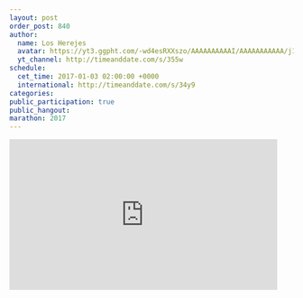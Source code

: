 ```yaml
---
layout: post
order_post: 840
author:
  name: Los Herejes
  avatar: https://yt3.ggpht.com/-wd4esRXXszo/AAAAAAAAAAI/AAAAAAAAAAA/j1eRnRV536g/s88-c-k-no-mo-rj-c0xffffff/photo.jpg
  yt_channel: http://timeanddate.com/s/355w
schedule:
  cet_time: 2017-01-03 02:00:00 +0000
  international: http://timeanddate.com/s/34y9
categories:
public_participation: true
public_hangout:
marathon: 2017
---
```

<iframe width="475" height="267" src="https://www.youtube.com/embed/iEhNPHan9-A" frameborder="0" allowfullscreen></iframe>

